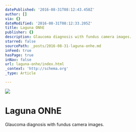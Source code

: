 ```yaml
---
datePublished: '2016-08-31T08:12:43.458Z'
author: []
via: {}
dateModified: '2016-08-31T08:12:33.205Z'
title: Laguna ONhE
publisher: {}
description: Glaucoma diagnosis with fundus camera images.
starred: false
sourcePath: _posts/2016-08-31-laguna-onhe.md
inFeed: true
hasPage: true
inNav: false
url: laguna-onhe/index.html
_context: 'http://schema.org'
_type: Article

---
```

![](https://the-grid-user-content.s3-us-west-2.amazonaws.com/faac7130-a834-4e53-83ca-25e90922eb5e.png)

# Laguna ONhE

Glaucoma diagnosis with fundus camera images.